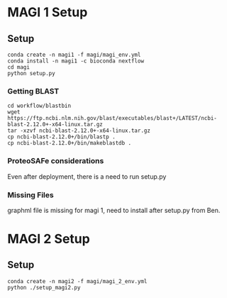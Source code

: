 # MAGI 1 Setup

## Setup

```
conda create -n magi1 -f magi/magi_env.yml
conda install -n magi1 -c bioconda nextflow
cd magi 
python setup.py
```

### Getting BLAST

```
cd workflow/blastbin
wget https://ftp.ncbi.nlm.nih.gov/blast/executables/blast+/LATEST/ncbi-blast-2.12.0+-x64-linux.tar.gz
tar -xzvf ncbi-blast-2.12.0+-x64-linux.tar.gz
cp ncbi-blast-2.12.0+/bin/blastp . 
cp ncbi-blast-2.12.0+/bin/makeblastdb .
```

### ProteoSAFe considerations

Even after deployment, there is a need to run setup.py

### Missing Files

graphml file is missing for magi 1, need to install after setup.py from Ben. 

# MAGI 2 Setup

## Setup

```
conda create -n magi2 -f magi/magi_2_env.yml
python ./setup_magi2.py
```